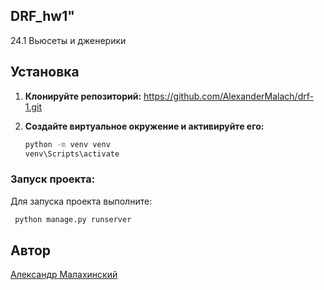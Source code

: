 ## DRF_hw1"

24.1 Вьюсеты и дженерики

## Установка

1. **Клонируйте репозиторий:**
     https://github.com/AlexanderMalach/drf-1.git

2. **Создайте виртуальное окружение и активируйте его:**
    ```sh
    python -m venv venv
    venv\Scripts\activate
    ```

### Запуск проекта:

Для запуска проекта выполните:
```sh
 python manage.py runserver    
```
## Автор

[Aлександр Малахинский](https://github.com/AlexanderMalach)


